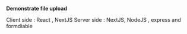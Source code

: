 **Demonstrate file upload**

Client side : React , NextJS
Server side : NextJS, NodeJS , express and formdiable